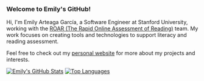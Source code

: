 ### Welcome to Emily's GitHub!

Hi, I'm Emily Arteaga García, a Software Engineer at Stanford University, working with the [ROAR (The Rapid Online Assessment of Reading)](https://roar.stanford.edu/) team. My work focuses on creating tools and technologies to support literacy and reading assessment.

Feel free to check out my [personal website](https://emilyarteaga.com) for more about my projects and interests.

[![Emily's GitHub Stats](https://github-readme-stats.vercel.app/api?username=Emily-ejag&show_icons=true&theme=radical)](https://github.com/Emily-ejag/github-readme-stats)
[![Top Languages](https://github-readme-stats.vercel.app/api/top-langs/?username=Emily-ejag&layout=compact&theme=radical)](https://github.com/Emily-ejag/github-readme-stats)
